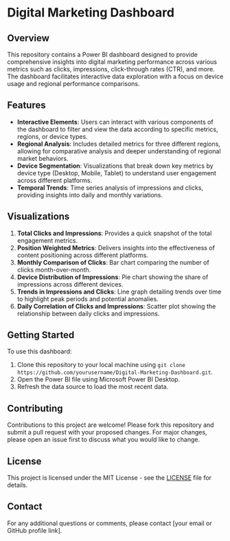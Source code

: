 # Digital Marketing Dashboard

## Overview
This repository contains a Power BI dashboard designed to provide comprehensive insights into digital marketing performance across various metrics such as clicks, impressions, click-through rates (CTR), and more. The dashboard facilitates interactive data exploration with a focus on device usage and regional performance comparisons.

## Features
- **Interactive Elements**: Users can interact with various components of the dashboard to filter and view the data according to specific metrics, regions, or device types.
- **Regional Analysis**: Includes detailed metrics for three different regions, allowing for comparative analysis and deeper understanding of regional market behaviors.
- **Device Segmentation**: Visualizations that break down key metrics by device type (Desktop, Mobile, Tablet) to understand user engagement across different platforms.
- **Temporal Trends**: Time series analysis of impressions and clicks, providing insights into daily and monthly variations.

## Visualizations
1. **Total Clicks and Impressions**: Provides a quick snapshot of the total engagement metrics.
2. **Position Weighted Metrics**: Delivers insights into the effectiveness of content positioning across different platforms.
3. **Monthly Comparison of Clicks**: Bar chart comparing the number of clicks month-over-month.
4. **Device Distribution of Impressions**: Pie chart showing the share of impressions across different devices.
5. **Trends in Impressions and Clicks**: Line graph detailing trends over time to highlight peak periods and potential anomalies.
6. **Daily Correlation of Clicks and Impressions**: Scatter plot showing the relationship between daily clicks and impressions.

## Getting Started
To use this dashboard:
1. Clone this repository to your local machine using `git clone https://github.com/yourusername/Digital-Marketing-Dashboard.git`.
2. Open the Power BI file using Microsoft Power BI Desktop.
3. Refresh the data source to load the most recent data.

## Contributing
Contributions to this project are welcome! Please fork this repository and submit a pull request with your proposed changes. For major changes, please open an issue first to discuss what you would like to change.

## License
This project is licensed under the MIT License - see the [LICENSE](LICENSE) file for details.

## Contact
For any additional questions or comments, please contact [your email or GitHub profile link].
